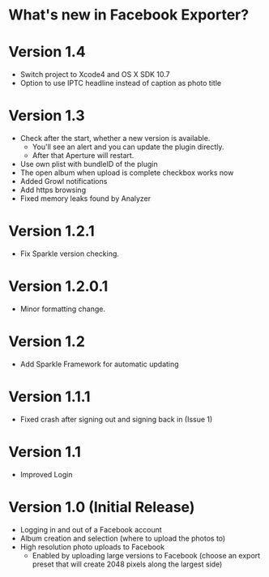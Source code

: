 What's new in Facebook Exporter?
================================

# Version 1.4

* Switch project to Xcode4 and OS X SDK 10.7
* Option to use IPTC headline instead of caption as photo title


# Version 1.3

* Check after the start, whether a new version is available. 
    * You'll see an alert and you can update the plugin directly. 
    * After that Aperture will restart.
* Use own plist with bundleID of the plugin
* The open album when upload is complete checkbox works now
* Added Growl notifications
* Add https browsing
* Fixed memory leaks found by Analyzer


# Version 1.2.1

* Fix Sparkle version checking.


# Version 1.2.0.1

* Minor formatting change.


# Version 1.2

* Add Sparkle Framework for automatic updating


# Version 1.1.1

* Fixed crash after signing out and signing back in (Issue 1)


# Version 1.1

* Improved Login


# Version 1.0 (Initial Release)

* Logging in and out of a Facebook account
* Album creation and selection (where to upload the photos to)
* High resolution photo uploads to Facebook
    * Enabled by uploading large versions to Facebook (choose an export
    preset that will create 2048 pixels along the largest side)